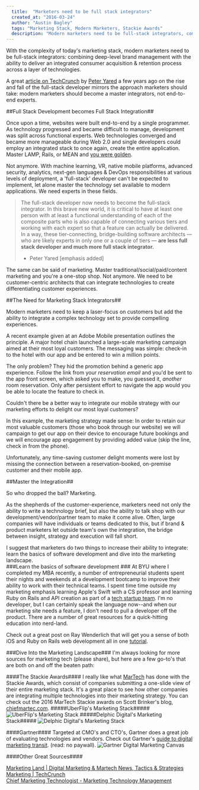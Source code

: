 ```yaml
---
  title:  "Marketers need to be full stack integrators"
  created_at: "2016-03-24"
  author: "Austin Bagley"
  tags: "Marketing Stack, Modern Marketers, Stackie Awards"
  description: "Modern marketers need to be full-stack integrators, combining brand management and marketing technology"
---
```


With the complexity of today's marketing stack, modern marketers need to be full-stack integrators: combining deep-level brand management with the ability to deliver an integrated consumer acquisition & retention process across a layer of technologies.

 <!--more-->

A great [article on TechCrunch](http://techcrunch.com/2014/11/08/the-rise-and-fall-of-the-full-stack-developer/) by [Peter Yared](https://twitter.com/peteryared) a few years ago on the rise and fall of the full-stack developer mirrors the approach marketers should take: modern marketers should become a master integrators, not end-to-end experts.

##Full Stack Development becomes Full Stack Integration##

Once upon a time, websites were built end-to-end by a single programmer. As technology progressed and became difficult to manage, development was split across functional experts. Web technologies converged and became more manageable during Web 2.0 and single developers could employ an integrated stack to once again, create the entire application. Master LAMP, Rails, or MEAN and [you were golden](http://www.sitepoint.com/full-stack-developer/).

Not anymore. With machine learning, VR, native mobile platforms, advanced security, analytics, next-gen languages & DevOps responsibilities at various levels of deployment, a 'full-stack' developer can't be expected to implement, let alone master the technology set available to modern applications. We need experts in these fields.

> The full-stack developer now needs to become the full-stack integrator.
> In this brave new world, it is critical to have at least one person with at least a functional understanding of each of the composite parts who is also capable of connecting various tiers and working with each expert so that a feature can actually be delivered. In a way, these tier-connecting, bridge-building software architects — who are likely experts in only one or a couple of tiers — **are less full stack developer and much more full stack integrator.**
> - Peter Yared [emphasis added]

The same can be said of marketing. Master traditional/social/paid/content marketing and you're a one-stop shop. Not anymore. We need to be customer-centric architects that can integrate technologies to create differentiating customer experiences.

##The Need for Marketing Stack Integrators##

Modern marketers need to keep a laser-focus on customers but add the ability to integrate a complex technology set to provide compelling experiences.

A recent example given at an Adobe Mobile presentation outlines the principle. A major hotel chain launched a large-scale marketing campaign aimed at their most loyal customers. The messaging was simple: check-in to the hotel with our app and be entered to win a million points.

The only problem? They hid the promotion behind a generic app experience. Follow the link from your *reservation email* and you'd be sent to the app front screen, which asked you to make, you guessed it, *another* room reservation. Only after persistent effort to navigate the app would you be able to locate the feature to check in.

Couldn't there be a better way to integrate our mobile strategy with our marketing efforts to delight our most loyal customers?

In this example, the marketing strategy made sense: In order to retain our most valuable customers (those who book through our website) we will campaign to get our app on their device to encourage future bookings and we will encourage app engagement by providing added value (skip the line, check in from the phone).

Unfortunately, any time-saving customer delight moments were lost by missing the connection between a reservation-booked, on-premise customer and their mobile app.

##Master the Integration##

So who dropped the ball?
Marketing.

As the shepherds of the customer-experience, marketers need not only the ability to write a technology brief, but also the ability to talk shop with our development/vendor/partner team to make it come alive. Often, large companies will have individuals or teams dedicated to this, but if brand & product marketers let outside team's own the integration, the bridge between insight, strategy and execution will fall short.

I suggest that marketers do two things to increase their ability to integrate: learn the basics of software development and dive into the marketing landscape.   
###Learn the basics of software development  ###
At BYU where I completed my MBA recently, a number of entrepreneurial students spent their nights and weekends at a development bootcamp to improve their ability to work with their technical teams. I spent time time outside my marketing emphasis learning Apple's Swift with a CS professor and learning Ruby on Rails and API creation as part of a [tech startup team](https://latitudetours.com). I'm no developer, but I can certainly speak the language now--and when our marketing site needs a feature, I don't need to pull a developer off the product. There are a number of great resources for a quick-hitting education into nerd-land.

Check out a great post on Ray Wenderlich that will get you a sense of both iOS and Ruby on Rails web development all in one [tutorial](https://www.raywenderlich.com/85528/user-accounts-ios-ruby-rails-swift).

###Dive Into the Marketing Landscape###
I'm always looking for more sources for marketing tech (please share), but here are a few go-to's that are both on and off the beaten path:

####The Stackie Awards####
I really like what [MarTech](http://martechconf.com/) has done with the Stackie Awards, which consist of companies submitting a one-slide view of their entire marketing stack. It's a great place to see how other companies are integrating multiple technologies into their marketing strategy. You can check out the 2016 MarTech Stackie awards on Scott Brinker's blog, [chiefmartec.com](http://chiefmartec.com/2016/03/41-marketing-technology-stacks-2016-stackies-awards/).
#####UberFlip's Marketing Stack#####
  ![UberFlip's Marketing Stack](http://cdn.chiefmartec.com/wp-content/uploads/2015/06/uberflip_marketing_tech_stack.png)
#####Delphic Digital's Marketing Stack#####
  ![Delphic Digital's Marketing Stack](http://cdn.chiefmartec.com/wp-content/uploads/2016/03/delphic.jpg)

####Gartner####
Targeted at CMO's and CTO's, Gartner does a great job of evaluating technologies and vendors. Check out Gartner's [guide to digital marketing transit](https://www.gartner.com/technology/research/digital-marketing/transit-map.jsp). (read: no paywall). ![Gartner Digital Marketing Canvas](https://www.gartner.com/imagesrv/marketing/img/Digi_Mktg_Map_Final_April_2015.gif;wa906e6d4fd8019817)

####Other Great Sources####

  [Marketing Land | Digital Marketing & Martech News, Tactics & Strategies](http://marketingland.com/)<br>
  [Marketing | TechCrunch](http://techcrunch.com/tag/marketing/)<br>
  [Chief Marketing Technologist - Marketing Technology Management](http://chiefmartec.com/)
